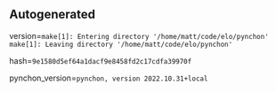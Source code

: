 ## Autogenerated 

version=`make[1]: Entering directory '/home/matt/code/elo/pynchon'
make[1]: Leaving directory '/home/matt/code/elo/pynchon'` 

hash=`9e1580d5ef64a1dacf9e8458fd2c17cdfa39970f` 

pynchon_version=`pynchon, version 2022.10.31+local`
